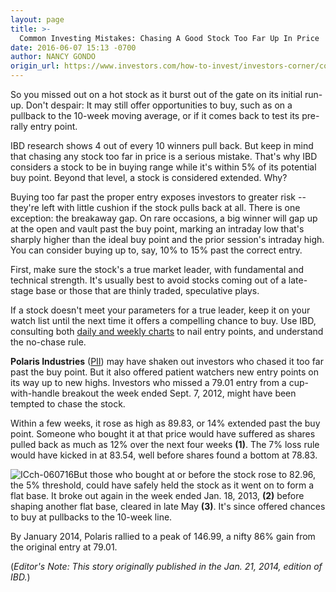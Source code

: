 ```yaml
---
layout: page
title: >-
  Common Investing Mistakes: Chasing A Good Stock Too Far Up In Price
date: 2016-06-07 15:13 -0700
author: NANCY GONDO
origin_url: https://www.investors.com/how-to-invest/investors-corner/common-investing-mistakes-chasing-a-good-stock-too-far-up-in-price/
---
```


So you missed out on a hot stock as it burst out of the gate on its initial run-up. Don't despair: It may still offer opportunities to buy, such as on a pullback to the 10-week moving average, or if it comes back to test its pre-rally entry point.

IBD research shows 4 out of every 10 winners pull back. But keep in mind that chasing any stock too far in price is a serious mistake. That's why IBD considers a stock to be in buying range while it's within 5% of its potential buy point. Beyond that level, a stock is considered extended. Why?

Buying too far past the proper entry exposes investors to greater risk -- they're left with little cushion if the stock pulls back at all. There is one exception: the breakaway gap. On rare occasions, a big winner will gap up at the open and vault past the buy point, marking an intraday low that's sharply higher than the ideal buy point and the prior session's intraday high. You can consider buying up to, say, 10% to 15% past the correct entry.

First, make sure the stock's a true market leader, with fundamental and technical strength. It's usually best to avoid stocks coming out of a late-stage base or those that are thinly traded, speculative plays.

If a stock doesn't meet your parameters for a true leader, keep it on your watch list until the next time it offers a compelling chance to buy. Use IBD, consulting both [daily and weekly charts](http://research.investors.com/stock-charts/nasdaq-nasdaq-composite-0ndqc.htm?cht=pvc&type=DAILY) to nail entry points, and understand the no-chase rule.

**Polaris Industries** ([PII](https://research.investors.com/quote.aspx?symbol=PII)) may have shaken out investors who chased it too far past the buy point. But it also offered patient watchers new entry points on its way up to new highs. Investors who missed a 79.01 entry from a cup-with-handle breakout the week ended Sept. 7, 2012, might have been tempted to chase the stock.

Within a few weeks, it rose as high as 89.83, or 14% extended past the buy point. Someone who bought it at that price would have suffered as shares pulled back as much as 12% over the next four weeks **(1)**. The 7% loss rule would have kicked in at 83.54, well before shares found a bottom at 78.83.

![ICch-060716](https://www.investors.com/wp-content/uploads/2016/06/ICch-060716.jpg)But those who bought at or before the stock rose to 82.96, the 5% threshold, could have safely held the stock as it went on to form a flat base. It broke out again in the week ended Jan. 18, 2013, **(2)** before shaping another flat base, cleared in late May **(3)**. It's since offered chances to buy at pullbacks to the 10-week line.

By January 2014, Polaris rallied to a peak of 146.99, a nifty 86% gain from the original entry at 79.01.

(_Editor's Note: This story originally published in the Jan. 21, 2014, edition of IBD._)
